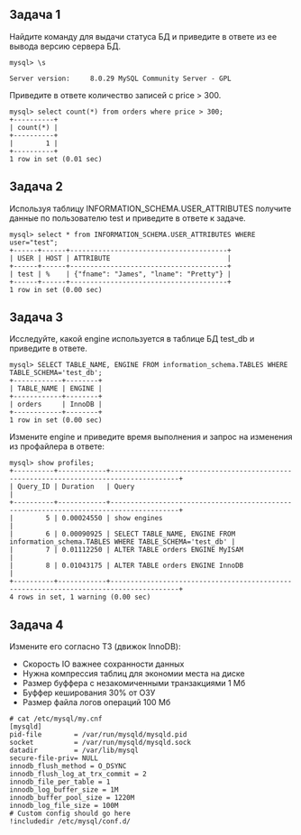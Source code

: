 ## Задача 1

Найдите команду для выдачи статуса БД и приведите в ответе из ее вывода версию сервера БД.
```
mysql> \s

Server version:		8.0.29 MySQL Community Server - GPL
```

Приведите в ответе количество записей с price > 300.
```
mysql> select count(*) from orders where price > 300;
+----------+
| count(*) |
+----------+
|        1 |
+----------+
1 row in set (0.01 sec)
```

## Задача 2

Используя таблицу INFORMATION_SCHEMA.USER_ATTRIBUTES получите данные по пользователю test и приведите в ответе к задаче.
```
mysql> select * from INFORMATION_SCHEMA.USER_ATTRIBUTES WHERE user="test";
+------+------+---------------------------------------+
| USER | HOST | ATTRIBUTE                             |
+------+------+---------------------------------------+
| test | %    | {"fname": "James", "lname": "Pretty"} |
+------+------+---------------------------------------+
1 row in set (0.00 sec)
```

## Задача 3

Исследуйте, какой engine используется в таблице БД test_db и приведите в ответе.
```
mysql> SELECT TABLE_NAME, ENGINE FROM information_schema.TABLES WHERE TABLE_SCHEMA='test_db';
+------------+--------+
| TABLE_NAME | ENGINE |
+------------+--------+
| orders     | InnoDB |
+------------+--------+
1 row in set (0.00 sec)
```
Измените engine и приведите время выполнения и запрос на изменения из профайлера в ответе:
```
mysql> show profiles;
+----------+------------+---------------------------------------------------------------------------------------+
| Query_ID | Duration   | Query                                                                                 |
+----------+------------+---------------------------------------------------------------------------------------+
|        5 | 0.00024550 | show engines                                                                          |
|        6 | 0.00090925 | SELECT TABLE_NAME, ENGINE FROM information_schema.TABLES WHERE TABLE_SCHEMA='test_db' |
|        7 | 0.01112250 | ALTER TABLE orders ENGINE MyISAM                                                      |
|        8 | 0.01043175 | ALTER TABLE orders ENGINE InnoDB                                                      |
+----------+------------+---------------------------------------------------------------------------------------+
4 rows in set, 1 warning (0.00 sec)
```

## Задача 4

Измените его согласно ТЗ (движок InnoDB):

- Скорость IO важнее сохранности данных
- Нужна компрессия таблиц для экономии места на диске
- Размер буффера с незакомиченными транзакциями 1 Мб
- Буффер кеширования 30% от ОЗУ
- Размер файла логов операций 100 Мб

```
# cat /etc/mysql/my.cnf
[mysqld]
pid-file        = /var/run/mysqld/mysqld.pid
socket          = /var/run/mysqld/mysqld.sock
datadir         = /var/lib/mysql
secure-file-priv= NULL
innodb_flush_method = O_DSYNC
innodb_flush_log_at_trx_commit = 2
innodb_file_per_table = 1 
innodb_log_buffer_size = 1M
innodb_buffer_pool_size = 1220M
innodb_log_file_size = 100M
# Custom config should go here
!includedir /etc/mysql/conf.d/
```
